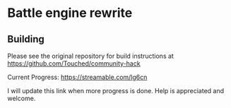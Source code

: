 # Battle engine rewrite

## Building

Please see the original repository for build instructions at https://github.com/Touched/community-hack


Current Progress:
https://streamable.com/lg6cn

I will update this link when more progress is done. Help is appreciated and welcome.

